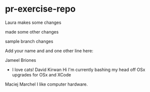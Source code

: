 # pr-exercise-repo

Laura makes some changes

made some other changes

sample branch changes

Add your name and and one other line here:

Jameel Briones
- I love cats!
David Kirwan
Hi I'm currently bashing my head off OSx upgrades for OSx and XCode

Maciej Marchel
I like computer hardware.
